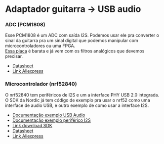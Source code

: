 

# Adaptador guitarra -> USB audio

### ADC (PCM1808)

Esse PCM1808 é um ADC com saída I2S. Podemos usar ele pra converter o sinal da guitarra pra um sinal digital que podemos manipular com microcontroladores ou uma FPGA.  
[Essa placa](https://www.aliexpress.com/item/32776593363.html?spm=a2g0s.9042311.0.0.27426c3790YhTa) é barata e já vem com os filtros analógicos que devemos precisar.

- [Datasheet](https://www.ti.com/lit/ds/sles177b/sles177b.pdf?ts=1622364785022)
- [Link Aliexpress](https://www.aliexpress.com/item/32776593363.html?spm=a2g0s.9042311.0.0.27426c3790YhTa)

### Microcontrolador (nrf52840)

O nrf52840 tem periféricos de I2S e um a interface PHY USB 2.0 integrada.  
O SDK da Nordic já tem código de exemplo pra usar o nrf52 como uma interface de audio USB, e outro exemplo de como usar a interface I2S.

- [Documentação exemplo USB Audio](https://infocenter.nordicsemi.com/topic/sdk_nrf5_v17.0.2/usbd_audio_example.html)
- [Documentação exemplo periférico I2S](https://infocenter.nordicsemi.com/topic/sdk_nrf5_v17.0.2/i2s_example_loopback.html)
- [Link download SDK](https://www.nordicsemi.com/Software-and-tools/Software/nRF5-SDK/Download)
- [Datasheet](https://infocenter.nordicsemi.com/pdf/nRF52840_PS_v1.1.pdf)
- [Link Aliexpress](https://www.aliexpress.com/item/1005001825655811.html?spm=a2g0o.productlist.0.0.447ee733LDUsk3&algo_pvid=e3768029-b486-49d5-bbf0-c891c7ffeb3a&algo_expid=e3768029-b486-49d5-bbf0-c891c7ffeb3a-3&btsid=0bb0623016223645238911192e0937&ws_ab_test=searchweb0_0,searchweb201602_,searchweb201603_)
